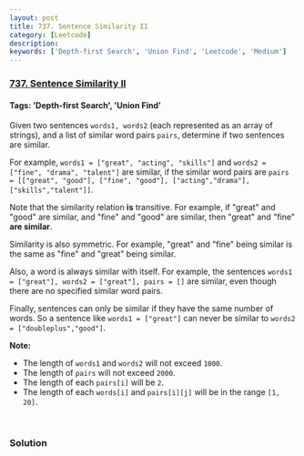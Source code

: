 ```yaml
---
layout: post
title: 737. Sentence Similarity II
category: [Leetcode]
description: 
keywords: ['Depth-first Search', 'Union Find', 'Leetcode', 'Medium']
---
```

### [737. Sentence Similarity II](https://leetcode.com/problems/sentence-similarity-ii)

#### Tags: 'Depth-first Search', 'Union Find'

<div class="content__u3I1 question-content__JfgR"><div><p>Given two sentences <code>words1, words2</code> (each represented as an array of strings), and a list of similar word pairs <code>pairs</code>, determine if two sentences are similar.</p>
<p>For example, <code>words1 = ["great", "acting", "skills"]</code> and <code>words2 = ["fine", "drama", "talent"]</code> are similar, if the similar word pairs are <code>pairs = [["great", "good"], ["fine", "good"], ["acting","drama"], ["skills","talent"]]</code>.</p>
<p>Note that the similarity relation <b>is</b> transitive. For example, if "great" and "good" are similar, and "fine" and "good" are similar, then "great" and "fine" <b>are similar</b>.</p>
<p>Similarity is also symmetric. For example, "great" and "fine" being similar is the same as "fine" and "great" being similar.</p>
<p>Also, a word is always similar with itself. For example, the sentences <code>words1 = ["great"], words2 = ["great"], pairs = []</code> are similar, even though there are no specified similar word pairs.</p>
<p>Finally, sentences can only be similar if they have the same number of words. So a sentence like <code>words1 = ["great"]</code> can never be similar to <code>words2 = ["doubleplus","good"]</code>.</p>
<p><b>Note:</b></p>
<ul>
<li>The length of <code>words1</code> and <code>words2</code> will not exceed <code>1000</code>.</li>
<li>The length of <code>pairs</code> will not exceed <code>2000</code>.</li>
<li>The length of each <code>pairs[i]</code> will be <code>2</code>.</li>
<li>The length of each <code>words[i]</code> and <code>pairs[i][j]</code> will be in the range <code>[1, 20]</code>.</li>
</ul>
<p> </p>
</div></div>

### Solution
